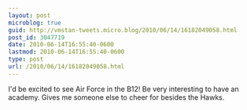 ```yaml
---
layout: post
microblog: true
guid: http://vmstan-tweets.micro.blog/2010/06/14/16182049058.html
post_id: 3047719
date: 2010-06-14T16:55:40-0600
lastmod: 2010-06-14T16:55:40-0600
type: post
url: /2010/06/14/16182049058.html
---
```

I'd be excited to see Air Force in the B12! Be very interesting to have an academy. Gives me someone else to cheer for besides the Hawks.
